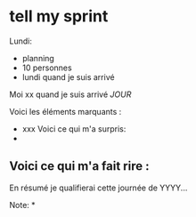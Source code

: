 
# tell my sprint

Lundi: 
- planning 
- 10 personnes 
- lundi quand je suis arrivé

Moi xx quand je suis arrivé *JOUR*

Voici les éléments marquants :
- xxx
Voici ce qui m'a surpris:
-
Voici ce qui m'a fait rire :
- 

En résumé je qualifierai cette journée de YYYY...

Note:
* 
